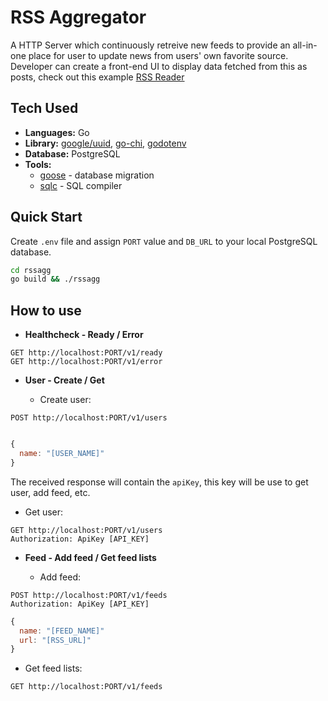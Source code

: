# RSS Aggregator

A HTTP Server which continuously retreive new feeds to provide an all-in-one place for user to update news from users' own favorite source.
Developer can create a front-end UI to display data fetched from this as posts, check out this example [RSS Reader](https://github.com/tientrinh21/rssreader)

## Tech Used

-   **Languages:** Go
-   **Library:** [google/uuid](https://github.com/google/uuid), [go-chi](https://go-chi.io/), [godotenv](https://github.com/joho/godotenv)
-   **Database:** PostgreSQL
-   **Tools:**
    -   [goose](https://github.com/pressly/goose) - database migration
    -   [sqlc](https://sqlc.dev/) - SQL compiler

## Quick Start

Create `.env` file and assign `PORT` value and `DB_URL` to your local PostgreSQL database.

```sh
cd rssagg
go build && ./rssagg
```

## How to use

- **Healthcheck - Ready / Error**

```http
GET http://localhost:PORT/v1/ready
GET http://localhost:PORT/v1/error
```

- **User - Create / Get**

  - Create user:
```http
POST http://localhost:PORT/v1/users
```

```javascript

{
  name: "[USER_NAME]"
}
```

The received response will contain the `apiKey`, this key will be use to get user, add feed, etc.

  - Get user:
```http
GET http://localhost:PORT/v1/users
Authorization: ApiKey [API_KEY]
```
- **Feed - Add feed / Get feed lists**

  - Add feed:
```http
POST http://localhost:PORT/v1/feeds
Authorization: ApiKey [API_KEY]
```

```javascript
{
  name: "[FEED_NAME]"
  url: "[RSS_URL]"
}
```

  - Get feed lists:
```http
GET http://localhost:PORT/v1/feeds
```


